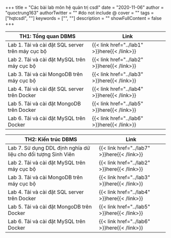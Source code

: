 +++
title = "Các bài lab môn hệ quản trị csdl"
date = "2020-11-06"
author = "quoctrung163"
authorTwitter = "" #do not include @
cover = ""
tags = ["hqtcsdl", ""]
keywords = ["", ""]
description = ""
showFullContent = false
+++

| TH1: Tổng quan DBMS |  Link   |
| --- | --- |
| Lab 1. Tải và cài đặt SQL server trên máy cục bộ    | {{< link href="../lab1" >}}here{{< /link>}} |
| Lab 2. Tải và cài đặt MySQL trên máy cục bộ    | {{< link href="../lab2" >}}here{{< /link>}} |
| Lab 3. Tải và cài MongoDB trên máy cục bộ    | {{< link href="../lab3" >}}here{{< /link>}} |
| Lab 4. Tải và cài đặt SQL server trên Docker    | {{< link href="../lab4" >}}here{{< /link>}} |
| Lab 5. Tải và cài đặt MongoDB trên Docker    | {{< link href="../lab5" >}}here{{< /link>}} |
| Lab 6. Tải và cài đặt MySQL trên Docker    | {{< link href="../lab6" >}}here{{< /link>}} |

| TH2: Kiến trúc DBMS |  Link   |
| --- | --- |
| Lab 7. Sử dụng DDL định nghĩa dữ liệu cho đối tượng Sinh Viên | {{< link href="../lab7" >}}here{{< /link>}} |
| Lab 2. Tải và cài đặt MySQL trên máy cục bộ    | {{< link href="../lab2" >}}here{{< /link>}} |
| Lab 3. Tải và cài MongoDB trên máy cục bộ    | {{< link href="../lab3" >}}here{{< /link>}} |
| Lab 4. Tải và cài đặt SQL server trên Docker    | {{< link href="../lab4" >}}here{{< /link>}} |
| Lab 5. Tải và cài đặt MongoDB trên Docker    | {{< link href="../lab5" >}}here{{< /link>}} |
| Lab 6. Tải và cài đặt MySQL trên Docker    | {{< link href="../lab6" >}}here{{< /link>}} |